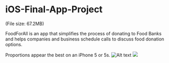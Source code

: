 # iOS-Final-App-Project

(File size: 67.2MB)

FoodForAll is an app that simplifies the process of donating to Food Banks and helps companies and business schedule calls to discuss food donation options.

Proportions appear the best on an iPhone 5 or 5s.
![Alt text](/Users/gracematuszyk/Desktop/gifs/clip1.gif "Title")
<img src="/Users/gracematuszyk/Desktop/gifs/clip1.gif">




